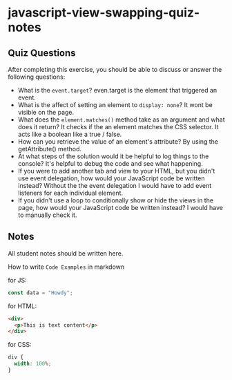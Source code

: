 # javascript-view-swapping-quiz-notes

## Quiz Questions

After completing this exercise, you should be able to discuss or answer the following questions:

- What is the `event.target`?
even.target is the element that triggered an event.
- What is the affect of setting an element to `display: none`?
It wont be visible on the page.
- What does the `element.matches()` method take as an argument and what does it return?
It checks if the an element matches the CSS selector. It acts like a boolean like a true / false.
- How can you retrieve the value of an element's attribute?
By using the getAttribute() method.
- At what steps of the solution would it be helpful to log things to the console?
It's helpful to debug the code and see what happening.
- If you were to add another tab and view to your HTML, but you didn't use event delegation, how would your JavaScript code be written instead?
Without the the event delegation I would have to add event listeners for each individual
element.
- If you didn't use a loop to conditionally show or hide the views in the page, how would your JavaScript code be written instead?
I would have to manually check it.
## Notes

All student notes should be written here.


How to write `Code Examples` in markdown

for JS:

```javascript
const data = "Howdy";
```

for HTML:

```html
<div>
  <p>This is text content</p>
</div>
```

for CSS:

```css
div {
  width: 100%;
}
```
